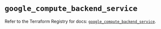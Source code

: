 # `google_compute_backend_service`

Refer to the Terraform Registry for docs: [`google_compute_backend_service`](https://registry.terraform.io/providers/hashicorp/google/5.29.1/docs/resources/compute_backend_service).
